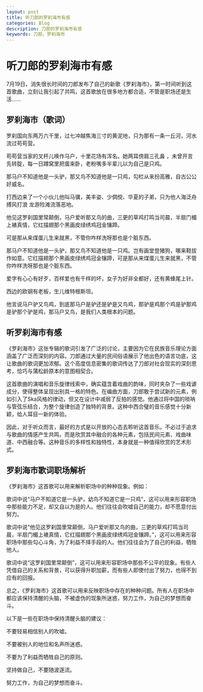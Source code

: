 ```yaml
---
layout: post
title: 听刀郎的罗刹海市有感
categories: Blog
description: 刀郎的罗刹海市有感
keywords: 刀郎，罗刹海市
---
```


# 听刀郎的罗刹海市有感

7月19日，消失很长时间的刀郎发布了自己的新歌《罗刹海市》，第一时间听到这首歌曲，立刻让我引起了共鸣，这首歌放在很多地方都合适，不管是职场还是生活......

## 罗刹海市（歌词）

罗刹国向东两万六千里，过七冲越焦海三寸的黄泥地，只为那有一条一丘河，河水流过苟苟营。

苟苟营当家的叉杆儿唤作马户，十里花场有浑名。她两耳傍肩三孔鼻 ，未曾开言先转腚，每一日蹲窝里把蛋来卧，老粉嘴多半辈儿以为自己是只鸡。

那马户不知道他是一头驴，那又鸟不知道他是一只鸡，勾栏从来扮高雅，自古公公好威名。

打西边来了一个小伙儿他叫马骥，美丰姿、少倜傥、华夏的子弟，只为他人海泛舟搏风打浪 龙游险滩流落恶地。

他见这罗刹国里常颠倒，马户爱听那又鸟的曲，三更的草鸡打鸣当司晨，半扇门楣上裱真情，它红描翅那个黑画皮绿绣鸡冠金镶蹄。

可是那从来煤蛋儿生来就黑，不管你咋样洗呀那也是个脏东西。

那马户不知道他是一头驴，那又鸟不知道他是一只鸡。岂有画堂登猪狗，哪来鞋拔作如意。它红描翅那个黑画皮绿绣鸡冠金镶蹄，可是那从来煤蛋儿生来就黑，不管你咋样洗呀那也是个脏东西。

爱字有心心有好歹，百样爱也有千样的坏，女子为好非全都好，还有黄蜂尾上针。

西边的欧钢有老板，生儿维特根斯坦。

他言说马户驴又鸟鸡，到底那马户是驴还是驴是又鸟鸡，那驴是鸡那个鸡是驴那鸡是驴那个驴是鸡，那马户又鸟，是我们人类根本的问题。

## 听罗刹海市有感

《罗刹海市》这张专辑的歌词引发了广泛的讨论，主要因为它在民族音乐理论方面涵盖了广泛而深刻的内容。刀郎通过大量的民间俗语展示了他出色的语言功底，这让歌曲的歌词更加浓郁。这个高度信息密集的歌词传达了刀郎对社会现实的深刻思考，恰巧与蒲松龄原本的意图相契合。

这首歌曲的演唱和音乐旋律线索中，确实蕴含着戏曲的韵味，同时夹杂了一些戏谑成分，使得整体呈现出别具一格的特色。在编曲方面，刀郎敢于尝试新的元素，例如引入了Ska风格的律动，但又在设计中减弱了反拍的感觉。他通过将中国的唢呐与管弦乐结合，为整个旋律创造了独特的背景。这种中西合璧的音乐感觉十分新颖，给人耳目一新的体验。

因此，对于听众而言，最好的方式是以开放的心态去聆听这首音乐。不必过于追求与歌曲的情感产生共鸣，而是欣赏其中融合的各种元素，包括民间元素、戏曲味道、中西融合等。这种音乐的多样性和独特性，本身就是一种值得欣赏的艺术形式。

## 罗刹海市歌词职场解析

《罗刹海市》这首歌可以用来解析职场中的种种现象。例如：

歌词中说“马户不知道它是一头驴，幼鸟不知道它是一只鸡”，这可以用来形容职场中那些能力不足，却又自以为是的人。他们往往会吹嘘自己的能力，却不愿意付出努力。

歌词中说“他见这罗刹国里常颠倒，马户爱听那又鸟的曲，三更的草鸡打鸣当司晨，半扇门楣上裱真情，它红描翅那个黑画皮绿绣鸡冠金镶蹄。”，这可以用来形容职场中那些勾心斗角，为了利益不择手段的人。他们往往会为了自己的利益，牺牲他人。

歌词中说“这罗刹国里常颠倒”，这可以用来形容职场中那些不公平的现象。有些人凭借自己的关系和背景，可以获得升职加薪，而有些人即使付出了努力，也得不到应有的回报。

总之，《罗刹海市》这首歌可以用来反映职场中存在的种种问题。所有人在职场中都应该保持清醒的头脑，不被虚伪的现象所迷惑，努力工作，为自己的梦想而奋斗。

以下是一些在职场中保持清醒头脑的建议：

不要轻易相信别人的吹嘘。

不要被别人的地位和名声所迷惑。

不要为了利益而牺牲自己的原则。

坚持做自己，不要随波逐流。

努力工作，为自己的梦想而奋斗。
